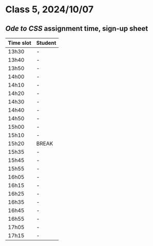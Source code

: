 # Class 5, 2024/10/07

## *Ode to CSS* assignment time, sign-up sheet

| Time slot | Student |
| -- | -------------- |
| 13h30 | - |
| 13h40 | - |
| 13h50 | - |
| 14h00 | - |
| 14h10 | - |
| 14h20 | - |
| 14h30 | - |
| 14h40 | - |
| 14h50 | - |
| 15h00 | - |
| 15h10 | - |
| 15h20 | BREAK |
| 15h35 | - |
| 15h45 | - |
| 15h55 | - |
| 16h05 | - |
| 16h15 | - |
| 16h25 | - |
| 16h35 | - |
| 16h45 | - |
| 16h55 | - |
| 17h05 | - |
| 17h15 | - |
